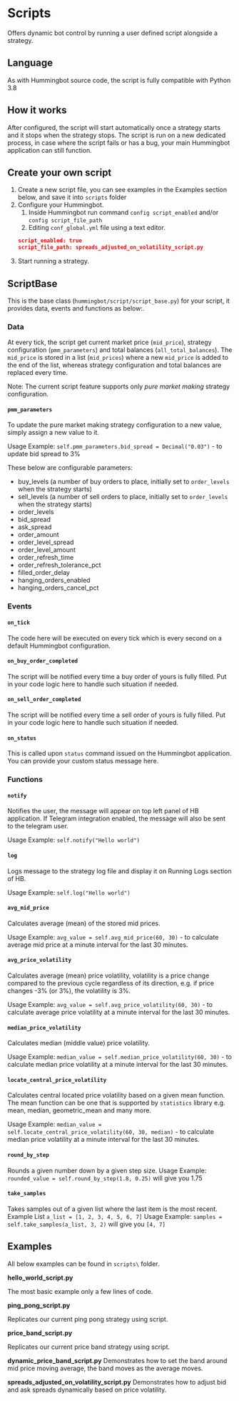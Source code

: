 # Scripts
Offers dynamic bot control by running a user defined script alongside a strategy. 

## Language
As with Hummingbot source code, the script is fully compatible with Python 3.8

## How it works
After configured, the script will start automatically once a strategy starts and it stops when the strategy stops. 
The script is run on a new dedicated process, in case where the script fails or has a bug, your main Hummingbot 
application can still function.

## Create your own script
1. Create a new script file, you can see examples in the Examples section below, and save it into `scripts` folder
1. Configure your Hummingbot.
   1. Inside Hummingbot run command `config script_enabled` and/or `config script_file_path`
   1. Editing `conf_global.yml` file using a text editor.
   ```json
   script_enabled: true
   script_file_path: spreads_adjusted_on_volatility_script.py
   ```
1. Start running a strategy.

## ScriptBase

This is the base class (`hummingbot/script/script_base.py`) for your script, it provides data, events and functions 
as below:.
  
### Data

At every tick, the script get current market price (`mid_price`), strategy configuration (`pmm_parameters`) and 
total balances (`all_total_balances`). The `mid_price` is stored in a list (`mid_prices`) where a new `mid_price` 
is added to the end of the list, whereas strategy configuration and total balances are replaced every time.

Note: The current script feature supports only *pure market making* strategy configuration.

#### `pmm_parameters`

To update the pure market making strategy configuration to a new value, simply assign a new value to it.

Usage Example: `self.pmm_parameters.bid_spread = Decimal("0.03")` - to update bid spread to 3%

These below are configurable parameters:
- buy_levels (a number of buy orders to place, initially set to `order_levels` when the strategy starts)
- sell_levels (a number of sell orders to place, initially set to `order_levels` when the strategy starts)
- order_levels
- bid_spread
- ask_spread
- order_amount
- order_level_spread
- order_level_amount
- order_refresh_time
- order_refresh_tolerance_pct
- filled_order_delay
- hanging_orders_enabled
- hanging_orders_cancel_pct
  
### Events  
#### `on_tick`
The code here will be executed on every tick which is every second on a default Hummingbot configuration.

#### `on_buy_order_completed`
The script will be notified every time a buy order of yours is fully filled. Put in your code logic here to handle such
situation if needed.

#### `on_sell_order_completed`
The script will be notified every time a sell order of yours is fully filled. Put in your code logic here to handle such
situation if needed.

#### `on_status`
This is called upon `status` command issued on the Hummingbot application. You can provide your custom status message here.

### Functions

#### `notify`
Notifies the user, the message will appear on top left panel of HB application.
If Telegram integration enabled, the message will also be sent to the telegram user. 

Usage Example: `self.notify("Hello world")`

#### `log`
Logs message to the strategy log file and display it on Running Logs section of HB.

Usage Example: `self.log("Hello world")`

#### `avg_mid_price`
Calculates average (mean) of the stored mid prices.

Usage Example: `avg_value = self.avg_mid_price(60, 30)` - to calculate average mid price at a minute interval for the 
last 30 minutes.

#### `avg_price_volatility`
Calculates average (mean) price volatility, volatility is a price change compared to the previous cycle regardless of 
its direction, e.g. if price changes -3% (or 3%), the volatility is 3%.

Usage Example: `avg_value = self.avg_price_volatility(60, 30)` - to calculate average price volatility at a minute 
interval for the last 30 minutes.

#### `median_price_volatility`
Calculates median (middle value) price volatility.

Usage Example: `median_value = self.median_price_volatility(60, 30)` - to calculate median price volatility at 
a minute interval for the last 30 minutes.

#### `locate_central_price_volatility`
Calculates central located price volatility based on a given mean function. The mean function can be one 
that is supported by `statistics` library e.g. mean, median, geometric_mean and many more.

Usage Example: `median_value = self.locate_central_price_volatility(60, 30, median)` - to calculate median price 
volatility at a minute interval for the last 30 minutes.

#### `round_by_step`
Rounds a given number down by a given step size. 
Usage Example: `rounded_value = self.round_by_step(1.8, 0.25)` will give you 1.75

#### `take_samples`
Takes samples out of a given list where the last item is the most recent. 
Example List `a_list = [1, 2, 3, 4, 5, 6, 7]`
Usage Example: `samples = self.take_samples(a_list, 3, 2)` will give you `[4, 7]`

## Examples
All below examples can be found in `scripts\` folder.

**hello\_world\_script.py**

The most basic example only a few lines of code.

**ping\_pong\_script.py**

Replicates our current ping pong strategy using script.

**price\_band\_script.py**

Replicates our current price band strategy using script.

**dynamic\_price\_band\_script.py**
Demonstrates how to set the band around mid price moving average, the band moves as the average moves.

**spreads\_adjusted\_on\_volatility\_script.py**
Demonstrates how to adjust bid and ask spreads dynamically based on price volatility.
